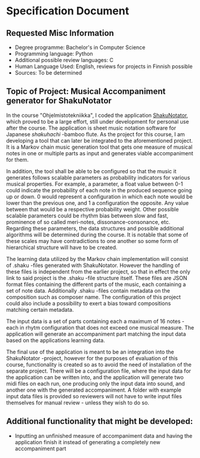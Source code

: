 # Specification Document

## Requested Misc Information

- Degree programme: Bachelor's in Computer Science
- Programming language: Python
- Additional possible review languages: C
- Human Language Used: English, reviews for projects in Finnish possible
- Sources: To be determined

## Topic of Project: Musical Accompaniment generator for ShakuNotator

In the course "Ohjelmistotekniikka", I coded the application [ShakuNotator](https://github.com/ElectricShakuhachi/ot-harjoitustyo),
which proved to be a large effort, still under development for personal use after the course. The application is sheet music notation software for Japanese *shakuhachi* -bamboo flute.
As the project for this course, I am developing a tool that can later be integrated to the aforementioned project. It is a Markov chain music generation tool that gets one measure of musical notes in one or multiple parts as input and generates viable accompaniment for them.

In addition, the tool shall be able to be configured so that the music it generates follows scalable parameters as probability indicators for various musical properties. For example, a parameter, a float value between 0-1 could indicate the probability of each note in the produced sequence going up or down. 0 would represent a configuration in which each note would be lower than the previous one, and 1 a configuration the opposite. Any value between that would be a respective probability weight. Other possible scalable parameters could be rhythm bias between slow and fast, prominence of so called meri-notes, dissonance-consonance, etc. Regarding these parameters, the data structures and possible additional algorithms will be determined during the course. It is notable that some of these scales may have contradictions to one another so some form of hierarchical structure will have to be created.

The learning data utilized by the Markov chain implementation will consist of .shaku -files generated with ShakuNotator. However the handling of these files is independent from the earlier project, so that in effect the only link to said project is the .shaku -file structure itself. These files are JSON format files containing the different parts of the music, each containing a set of note data. Additionally .shaku -files contain metadata on the composition such as composer name. The configuration of this project could also include a possibility to exert a bias toward compositions matching certain metadata.

The input data is a set of parts containing each a maximum of 16 notes - each in rhytm configuration that does not exceed one musical measure. The application will generate an accompaniment part matching the input data based on the applications learning data. 

The final use of the application is meant to be an integration into the ShakuNotator -project, however for the purposes of evaluation of this course, functionality is created so as to avoid the need of installation of the separate project. There will be a configuration file, where the input data for the application can be written into, and the application will generate two midi files on each run, one producing only the input data into sound, and another one with the generated accompaniment. A folder with example input data files is provided so reviewers will not have to write input files themselves for manual review - unless they wish to do so.

## Additional functionality that might be developed:

- Inputting an unfinished measure of accompaniment data and having the application finish it instead of generating a completely new accompaniment part
